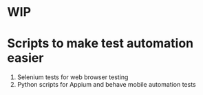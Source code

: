 # WIP
# Scripts to make test automation easier
1. Selenium tests for web browser testing
2. Python scripts for Appium and behave mobile automation tests
